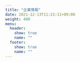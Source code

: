 ```yaml
---
title: "企業情報"
date: 2021-12-13T11:21:11+09:00
weight: 400
menu:
  header:
    show: true
    name: ""
  footer:
    show: true
    name: ""
---
```


